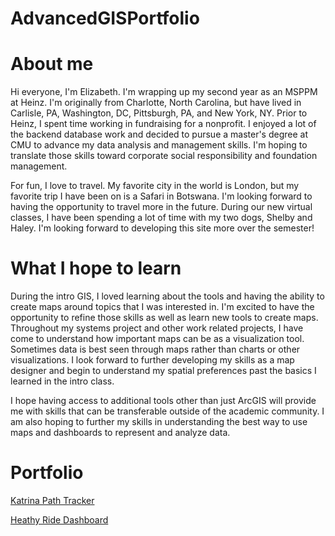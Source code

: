 # AdvancedGISPortfolio

# About me 
Hi everyone, I'm Elizabeth. I'm wrapping up my second year as an MSPPM at Heinz. I'm originally from Charlotte, North Carolina, but have lived in Carlisle, PA, Washington, DC, Pittsburgh, PA, and New York, NY. Prior to Heinz, I spent time working in fundraising for a nonprofit. I enjoyed a lot of the backend database work and decided to pursue a master's degree at CMU to advance my data analysis and management skills. I'm hoping to translate those skills toward corporate social responsibility and foundation management.

For fun, I love to travel. My favorite city in the world is London, but my favorite trip I have been on is a Safari in Botswana. I'm looking forward to having the opportunity to travel more in the future. During our new virtual classes, I have been spending a lot of time with my two dogs, Shelby and Haley. I'm looking forward to developing this site more over the semester!

# What I hope to learn
During the intro GIS, I loved learning about the tools and having the ability to create maps around topics that I was interested in. I'm excited to have the opportunity to refine those skills as well as learn new tools to create maps. Throughout my systems project and other work related projects, I have come to understand how important maps can be as a visualization tool. Sometimes data is best seen through maps rather than charts or other visualizations. I look forward to further developing my skills as a map designer and begin to understand my spatial preferences past the basics I learned in the intro class. 

I hope having access to additional tools other than just ArcGIS will provide me with skills that can be transferable outside of the academic community. I am also hoping to further my skills in understanding the best way to use maps and dashboards to represent and analyze data. 

# Portfolio

[Katrina Path Tracker](KatrinaTracker.md)

[Heathy Ride Dashboard](HealthyRideDashboard.md)
